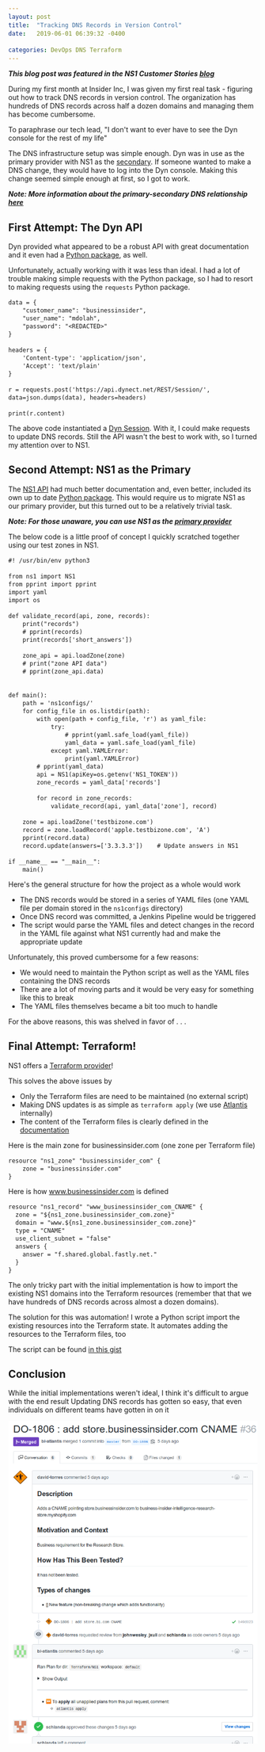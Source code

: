 ```yaml
---
layout: post
title:  "Tracking DNS Records in Version Control"
date:   2019-06-01 06:39:32 -0400

categories: DevOps DNS Terraform
---
```


***This blog post was featured in the NS1 Customer Stories [blog](https://ns1.com/blog/tracking-dns-records-in-version-control)***

During my first month at Insider Inc, I was given my first real task - figuring out how to track DNS records in version control. The organization has hundreds of DNS records across half a dozen domains and managing them has become cumbersome. 

To paraphrase our tech lead, "I don't want to ever have to see the Dyn console for the rest of my life"

The DNS infrastructure setup was simple enough. Dyn was in use as the primary provider with NS1 as the [secondary][ns1-secondary]. If someone wanted to make a DNS change, they would have to log into the Dyn console. Making this change seemed simple enough at first, so I got to work.

***Note: More information about the primary-secondary DNS relationship [here][dns-relationship]***

## First Attempt: The Dyn API
Dyn provided what appeared to be a robust API with great documentation and it even had a [Python package][dyn-python], as well.

Unfortunately, actually working with it was less than ideal. I had a lot of trouble making simple requests with the Python package, so I had to resort to making requests using the `requests` Python package. 

```
data = {
    "customer_name": "businessinsider",
    "user_name": "mdolah",
    "password": "<REDACTED>"
}

headers = {
    'Content-type': 'application/json',
    'Accept': 'text/plain'
}

r = requests.post('https://api.dynect.net/REST/Session/', data=json.dumps(data), headers=headers)

print(r.content)
```

The above code instantiated a [Dyn Session][dyn-session]. With it, I could make requests to update DNS records. Still the API wasn't the best to work with, so I turned my attention over to NS1. 

## Second Attempt: NS1 as the Primary

The [NS1 API][ns1-api] had much better documentation and, even better, included its own up to date [Python package][ns1-python]. This would require us to migrate NS1 as our primary provider, but this turned out to be a relatively trivial task. 

***Note: For those unaware, you can use NS1 as the [primary provider][ns1-primary2]***

The below code is a little proof of concept I quickly scratched together using our test zones in NS1. 
```
#! /usr/bin/env python3

from ns1 import NS1
from pprint import pprint
import yaml
import os

def validate_record(api, zone, records):
    print("records")
    # pprint(records)
    print(records['short_answers'])

    zone_api = api.loadZone(zone)
    # print("zone API data")
    # pprint(zone_api.data)


def main():
    path = 'ns1configs/'
    for config_file in os.listdir(path):
        with open(path + config_file, 'r') as yaml_file:
            try:
                # pprint(yaml.safe_load(yaml_file))
                yaml_data = yaml.safe_load(yaml_file)
            except yaml.YAMLError:
                print(yaml.YAMLError)
        # pprint(yaml_data)
        api = NS1(apiKey=os.getenv('NS1_TOKEN'))
        zone_records = yaml_data['records']

        for record in zone_records:
            validate_record(api, yaml_data['zone'], record)

    zone = api.loadZone('testbizone.com')
    record = zone.loadRecord('apple.testbizone.com', 'A')
    pprint(record.data)
    record.update(answers=['3.3.3.3'])    # Update answers in NS1

if __name__ == "__main__":
    main()
```

Here's the general structure for how the project as a whole would work
- The DNS records would be stored in a series of YAML files (one YAML file per domain stored in the `ns1configs` directory)
- Once DNS record was committed, a Jenkins Pipeline would be triggered
- The script would parse the YAML files and detect changes in the record in the YAML file against what NS1 currently had and make the appropriate update

Unfortunately, this proved cumbersome for a few reasons:
- We would need to maintain the Python script as well as the YAML files containing the DNS records
- There are a lot of moving parts and it would be very easy for something like this to break
- The YAML files themselves became a bit too much to handle

For the above reasons, this was shelved in favor of . . . 

## Final Attempt: Terraform!

NS1 offers a [Terraform provider][ns1-terraform]!

This solves the above issues by
- Only the Terraform files are need to be maintained (no external script)
- Making DNS updates is as simple as `terraform apply` (we use [Atlantis][atlantis] internally)
- The content of the Terraform files is clearly defined in the [documentation][ns1-terraform-docs]

Here is the main zone for businessinsider.com (one zone per Terraform file)

```
resource "ns1_zone" "businessinsider_com" {
    zone = "businessinsider.com"
}
```

Here is how www.businessinsider.com is defined

```
resource "ns1_record" "www_businessinsider_com_CNAME" {
  zone = "${ns1_zone.businessinsider_com.zone}"
  domain = "www.${ns1_zone.businessinsider_com.zone}"
  type = "CNAME"
  use_client_subnet = "false"
  answers {
    answer = "f.shared.global.fastly.net."
  }
}
```

The only tricky part with the initial implementation is how to import the existing NS1 domains into the Terraform resources (remember that that we have hundreds of DNS records across almost a dozen domains). 

The solution for this was automation!
I wrote a Python script import the existing resources into the Terraform state. It automates adding the resources to the Terraform files, too

The script can be found [in this gist][ns1-import-script]

## Conclusion

While the initial implementations weren't ideal, I think it's difficult to argue with the end result
Updating DNS records has gotten so easy, that even individuals on different teams have gotten in on it

![DNS pull request](/assets/store-bi.png)


[ns1-secondary]: https://ns1.com/resources/what-exactly-is-secondary-dns
[dns-relationship]: https://ns1.com/resources/primary-dns-vs-secondary-dns-and-advanced-use-cases
[dyn-python]: https://github.com/dyninc/dyn-python
[dyn-session]: https://help.dyn.com/dns-api-guide/#Sessions
[ns1-api]: https://ns1.com/api
[ns1-primary]: https://ns1.com/blog/primary-dns-with-ns1
[ns1-primary2]: https://ns1.com/knowledgebase/slaving-from-ns1
[ns1-python]: https://github.com/ns1/ns1-python
[ns1-terraform]: https://github.com/terraform-providers/terraform-provider-ns1
[ns1-terraform-docs]: https://www.terraform.io/docs/providers/ns1/
[ns1-import-script]: https://gist.github.com/MahmoudDolah/7e31dc8f61c513119948dca56ad36c2f
[atlantis]: https://www.runatlantis.io/

